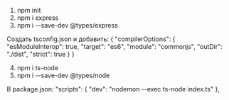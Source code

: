 1. npm init
2. npm i express
3. npm i --save-dev @types/express

Создать tsconfig.json и добавить:
{
  "compilerOptions": {
    "esModuleInterop": true,
    "target": "es6",
    "module": "commonjs",
    "outDir": "./dist",
    "strict": true
  }
}

4. npm i ts-node
5. npm i --save-dev @types/node

В package.json: 
"scripts": {
    "dev": "nodemon --exec ts-node index.ts"
},